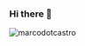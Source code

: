 ### Hi there 👋


<img src="https://github-readme-stats.vercel.app/api?username=marcodotcastro&show_icons=true" alt="marcodotcastro" /> </p>
